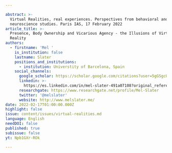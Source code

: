 ```yaml
---

abstract: >-
  Virtual Realities, real experiences. Perspectives from behavioral and
  neuroscience studies. Paris IAS, 17 February 2022
article_title: >-
  Presence, Body Ownership and Vicarious Agency - the Illusions of Virtual
  Reality
authors:
  - firstname: 'Mel '
    is_institution: false
    lastname: Slater
    positions_and_institutions:
      - institution: Universtity of Barcelona, Spain
    social_channels:
      google_scholar: https://scholar.google.com/citations?user=5gGSgcUAAAAJ&hl=fr
      linkedin: >-
        https://es.linkedin.com/in/mel-slater-491a07108?original_referer=https%3A%2F%2Fwww.google.com%2F
      researchgate: https://www.researchgate.net/profile/Mel-Slater
      twitter: '@melslater'
      website: http://www.melslater.me/
date: 2022-02-17T01:00:00.000Z
highlight: false
issue: content/issues/virtual-realities.md
language: English
needDOI: false
published: true
subissue: false
yt: Npb1GXr-ROk

---
```



<Youtube yt="Npb1GXr-ROk" caption="Presence, Body Ownership and Vicarious Agency - the Illusions of Virtual Reality"></Youtube>